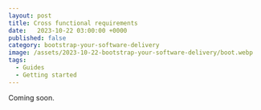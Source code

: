 ```yaml
---
layout: post
title: Cross functional requirements
date:   2023-10-22 03:00:00 +0000
published: false
category: bootstrap-your-software-delivery
image: /assets/2023-10-22-bootstrap-your-software-delivery/boot.webp
tags:
  - Guides
  - Getting started
---
```


Coming soon.